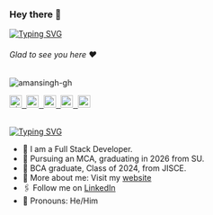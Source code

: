 ### Hey there :wave:

[![Typing SVG](https://readme-typing-svg.herokuapp.com?color=%2336BCF7&lines=This+is+Aman+Singhh)](https://git.io/typing-svg)

###### Glad to see you here :heart:

<p align="left"> <img src="https://komarev.com/ghpvc/?username=amansingh-gh&label=Views&color=blue&style=plastic" alt="amansingh-gh" /> </p>

<a href="https://shumbularifa.com">
  <kbd>
  <img align="centre" alt="shumbularifa.com" width="22px" src="https://dz8fbjd9gwp2s.cloudfront.net/logos/644a0515e4b062410b4e9f3b.png?v=5" />
</a>
 

   
<a href="https://linkedin.com/in/amansingh-gh">
  <kbd>
  <img align="centre" alt="aman's LinkdeIn" width="22px" src="https://cdn-icons-png.flaticon.com/512/174/174857.png" />
</a>
  
 <a href="https://www.instagram.com/iaman.xe/">
  <kbd>
  <img align="centre" alt="aman's Instagram" width="22px" src="https://upload.wikimedia.org/wikipedia/commons/thumb/e/e7/Instagram_logo_2016.svg/2048px-Instagram_logo_2016.svg.png" />
</a>

<a href="https://twitter.com/iaman_xe">
<kbd>
<img align="centre" alt="aman's Twitter" width="22px" src="https://www.iconpacks.net/icons/2/free-twitter-logo-icon-2429-thumb.png" />
</a>
 

 
<a href="https://devfolio.co/@amansingh_gh">
  <kbd>
  <img align="centre" alt="aman's Devfolio" width="22px" src="https://avatars.githubusercontent.com/u/38809367?s=280&v=4" />
</a>

<br/>
<br/>

[![Typing SVG](https://readme-typing-svg.herokuapp.com?color=%2336BCF7&lines=Let's+Connect)](https://git.io/typing-svg)

- 🏢 I am a Full Stack Developer.
- 🏫 Pursuing an MCA, graduating in 2026 from SU.
- 🏫 BCA graduate, Class of 2024, from JISCE.
- 🙋‍ More about me: Visit my [website](https://#######/)
- 🖇 Follow me on [LinkedIn](https://www.linkedin.com/in/amansingh-gh/)
- 👯 Pronouns: He/Him
